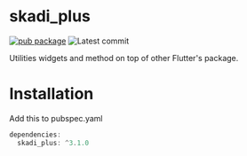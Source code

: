 # skadi_plus

[![pub package](https://img.shields.io/badge/pub-3.1.0-blueviolet.svg)](https://pub.dev/packages/skadi_plus) ![Latest commit](https://badgen.net/github/last-commit/lynical-software/skadi_plus)

Utilities widgets and method on top of other Flutter's package.

# Installation

Add this to pubspec.yaml

```dart
dependencies:
  skadi_plus: ^3.1.0
```